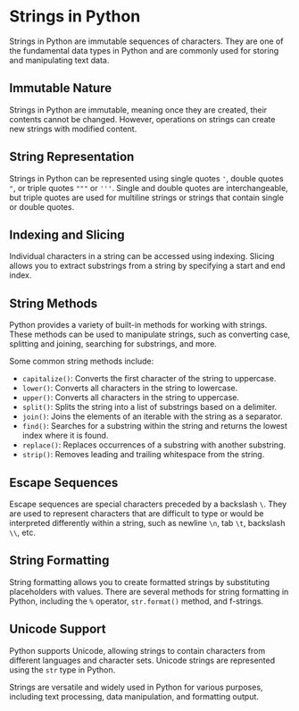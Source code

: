 # Strings in Python

Strings in Python are immutable sequences of characters. They are one of the fundamental data types in Python and are commonly used for storing and manipulating text data.

## Immutable Nature

Strings in Python are immutable, meaning once they are created, their contents cannot be changed. However, operations on strings can create new strings with modified content.

## String Representation

Strings in Python can be represented using single quotes `'`, double quotes `"`, or triple quotes `"""` or `'''`. Single and double quotes are interchangeable, but triple quotes are used for multiline strings or strings that contain single or double quotes.

## Indexing and Slicing

Individual characters in a string can be accessed using indexing. Slicing allows you to extract substrings from a string by specifying a start and end index.

## String Methods

Python provides a variety of built-in methods for working with strings. These methods can be used to manipulate strings, such as converting case, splitting and joining, searching for substrings, and more.

Some common string methods include:

- `capitalize()`: Converts the first character of the string to uppercase.
- `lower()`: Converts all characters in the string to lowercase.
- `upper()`: Converts all characters in the string to uppercase.
- `split()`: Splits the string into a list of substrings based on a delimiter.
- `join()`: Joins the elements of an iterable with the string as a separator.
- `find()`: Searches for a substring within the string and returns the lowest index where it is found.
- `replace()`: Replaces occurrences of a substring with another substring.
- `strip()`: Removes leading and trailing whitespace from the string.

## Escape Sequences

Escape sequences are special characters preceded by a backslash `\`. They are used to represent characters that are difficult to type or would be interpreted differently within a string, such as newline `\n`, tab `\t`, backslash `\\`, etc.

## String Formatting

String formatting allows you to create formatted strings by substituting placeholders with values. There are several methods for string formatting in Python, including the `%` operator, `str.format()` method, and f-strings.

## Unicode Support

Python supports Unicode, allowing strings to contain characters from different languages and character sets. Unicode strings are represented using the `str` type in Python.

Strings are versatile and widely used in Python for various purposes, including text processing, data manipulation, and formatting output.
